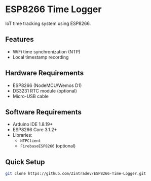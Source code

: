 # ESP8266 Time Logger 

IoT time tracking system using ESP8266.

## Features
- WiFi time synchronization (NTP)
- Local timestamp recording

## Hardware Requirements
- ESP8266 (NodeMCU/Wemos D1)
- DS3231 RTC module (optional)
- Micro-USB cable

## Software Requirements
- Arduino IDE 1.8.19+
- ESP8266 Core 3.1.2+
- Libraries:
  - `NTPClient`
  - `FirebaseESP8266` (optional)

## Quick Setup
```bash
git clone https://github.com/Zintradev/ESP8266-Time-Logger.git
